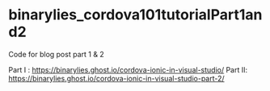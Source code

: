 # binarylies_cordova101tutorialPart1and2
Code for blog post part 1 & 2

Part I : https://binarylies.ghost.io/cordova-ionic-in-visual-studio/
Part II: https://binarylies.ghost.io/cordova-ionic-in-visual-studio-part-2/
